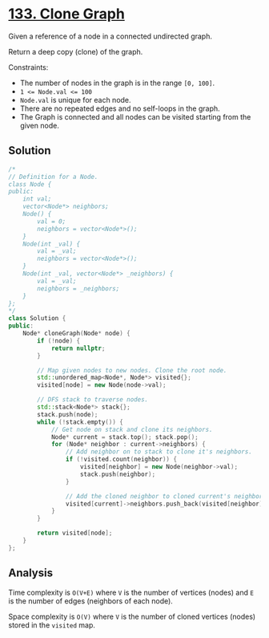 # [133. Clone Graph](https://leetcode.com/problems/clone-graph)

Given a reference of a node in a connected undirected graph.

Return a deep copy (clone) of the graph.

Constraints:

* The number of nodes in the graph is in the range `[0, 100]`.
* `1 <= Node.val <= 100`
* `Node.val` is unique for each node.
* There are no repeated edges and no self-loops in the graph.
* The Graph is connected and all nodes can be visited starting from the given
node.

## Solution

```c++
/*
// Definition for a Node.
class Node {
public:
    int val;
    vector<Node*> neighbors;
    Node() {
        val = 0;
        neighbors = vector<Node*>();
    }
    Node(int _val) {
        val = _val;
        neighbors = vector<Node*>();
    }
    Node(int _val, vector<Node*> _neighbors) {
        val = _val;
        neighbors = _neighbors;
    }
};
*/
class Solution {
public:
    Node* cloneGraph(Node* node) {
        if (!node) {
            return nullptr;
        }

        // Map given nodes to new nodes. Clone the root node.
        std::unordered_map<Node*, Node*> visited{};
        visited[node] = new Node(node->val);

        // DFS stack to traverse nodes.
        std::stack<Node*> stack{};
        stack.push(node);
        while (!stack.empty()) {
            // Get node on stack and clone its neighbors.
            Node* current = stack.top(); stack.pop();
            for (Node* neighbor : current->neighbors) {
                // Add neighbor on to stack to clone it's neighbors.
                if (!visited.count(neighbor)) {
                    visited[neighbor] = new Node(neighbor->val);
                    stack.push(neighbor);
                }

                // Add the cloned neighbor to cloned current's neighbors.
                visited[current]->neighbors.push_back(visited[neighbor]);
            }
        }

        return visited[node];
    }
};
```

## Analysis

Time complexity is `O(V+E)` where `V` is the number of vertices (nodes) and `E`
is the number of edges (neighbors of each node).

Space complexity is `O(V)` where `V` is the number of cloned vertices (nodes)
stored in the `visited` map.
